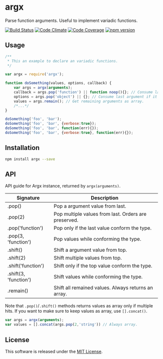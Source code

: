 argx
=====

Parse function arguments. Useful to implement variadic functions.

<!-- Badge start -->

[![Build Status][my_travis_badge_url]][my_travis_url]
[![Code Climate][my_codeclimate_badge_url]][my_codeclimate_url]
[![Code Coverage][my_codeclimate_coverage_badge_url]][my_codeclimate_url]
[![npm version][my_npm_budge_url]][my_npm_url]

Usage
-----


```javascript
/**
 * This an example to declare an variadic functions.
 */

var argx = require('argx');

function doSomething(values, options, callback) {
    var args = argx(arguments);
    callback = args.pop('function') || function noop(){}; // Consume last argument if it's a function. 
    options = args.pop('object') || {}; // Consume last argument if it's an object. 
    values = args.remain(); // Get remaining arguments as array.
    /*...*/
}

doSomething('foo', 'bar');
doSomething('foo', 'bar', {verbose:true});
doSomething('foo', 'bar', function(err){});
doSomething('foo', 'bar', {verbose:true}, function(err){});

```


Installation
-----

```bash
npm install argx --save
```

API
-----

API guide for Argx instance, returned by `argx(arguments)`.

| Signature | Description |
| ----- | ----- | 
| .pop() | Pop a argument value from last. |
| .pop(2) | Pop multiple values from last. Orders are preserved. |
| .pop('function') | Pop only if the last value conform the type. |
| .pop(3, 'function') | Pop values while conforming the type. |
| .shift() | Shift a argument value from top. |
| .shift(2) | Shift multiple values from top. |
| .shift('function') | Shift only if the top value conform the type. |
| .shift(3, 'function') | Shift values while conforming the type. |
| .remain() | Shift all remained values. Always returns an array. |

Note that `.pop()`/`.shift()` methods returns values as array only if multiple hits.
If you want to make sure to keep values as array, use `[].concat()`.

```javascript
var args = argx(arguments);
var values = [].concat(args.pop(2,'string')) // Always array.
```


License
-------
This software is released under the [MIT License][my_license_url].



<!-- Links start -->

[nodejs_url]: http://nodejs.org/
[npm_url]: https://www.npmjs.com/
[nvm_url]: https://github.com/creationix/nvm
[bitdeli_url]: https://bitdeli.com/free
[my_bitdeli_badge_url]: https://d2weczhvl823v0.cloudfront.net/okunishinishi/node-argx/trend.png
[my_repo_url]: https://github.com/okunishinishi/node-argx
[my_travis_url]: http://travis-ci.org/okunishinishi/node-argx
[my_travis_badge_url]: http://img.shields.io/travis/okunishinishi/node-argx.svg?style=flat
[my_license_url]: https://github.com/okunishinishi/node-argx/blob/master/LICENSE
[my_codeclimate_url]: http://codeclimate.com/github/okunishinishi/node-argx
[my_codeclimate_badge_url]: http://img.shields.io/codeclimate/github/okunishinishi/node-argx.svg?style=flat
[my_codeclimate_coverage_badge_url]: http://img.shields.io/codeclimate/coverage/github/okunishinishi/node-argx.svg?style=flat
[my_apiguide_url]: http://okunishinishi.github.io/node-argx/apiguide
[my_lib_apiguide_url]: http://okunishinishi.github.io/node-argx/apiguide/module-argx_lib.html
[my_coverage_url]: http://okunishinishi.github.io/node-argx/coverage/lcov-report
[my_coverage_report_url]: http://okunishinishi.github.io/node-argx/coverage/lcov-report/
[my_gratipay_url]: https://gratipay.com/okunishinishi/
[my_gratipay_budge_url]: http://img.shields.io/gratipay/okunishinishi.svg?style=flat
[my_npm_url]: http://www.npmjs.org/package/argx
[my_npm_budge_url]: http://img.shields.io/npm/v/argx.svg?style=flat
[my_tag_url]: http://github.com/okunishinishi/node-argx/releases/tag/
[my_tag_badge_url]: http://img.shields.io/github/tag/okunishinishi/node-argx.svg?style=flat

<!-- Links end -->
